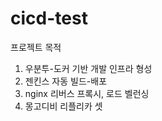 # cicd-test

프로젝트 목적
1. 우분투-도커 기반 개발 인프라 형성
2. 젠킨스 자동 빌드-배포
3. nginx 리버스 프록시, 로드 벨런싱
4. 몽고디비 리플리카 셋
